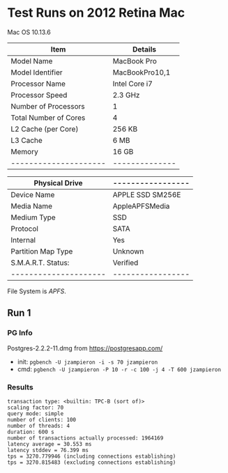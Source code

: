 # Test Runs on 2012 Retina Mac #

Mac OS 10.13.6

| Item                  | Details        |
| --------------------- | -------------- |
| Model Name            | MacBook Pro    |
| Model Identifier      | MacBookPro10,1 |
| Processor Name        | Intel Core i7  |
| Processor Speed       | 2.3 GHz        |
| Number of Processors  | 1              |
| Total Number of Cores | 4              |
| L2 Cache (per Core)   | 256 KB         |
| L3 Cache              | 6 MB           |
| Memory                | 16 GB          |
| --------------------- | -------------- |

| Physical Drive        | ----------------- |
| --------------------- | ----------------- |
| Device Name           | APPLE SSD SM256E  |
| Media Name            | AppleAPFSMedia    |
| Medium Type           | SSD               |
| Protocol              | SATA              |
| Internal              | Yes               |
| Partition Map Type    | Unknown           |
| S.M.A.R.T. Status:    | Verified          |
| --------------------- | ----------------- |

File System is *APFS*.

## Run 1 ##

### PG Info ###

Postgres-2.2.2-11.dmg from https://postgresapp.com/

- init: `pgbench -U jzampieron -i -s 70 jzampieron`
- cmd: `pgbench -U jzampieron -P 10 -r -c 100 -j 4 -T 600 jzampieron`

### Results ###

```
transaction type: <builtin: TPC-B (sort of)>
scaling factor: 70
query mode: simple
number of clients: 100
number of threads: 4
duration: 600 s
number of transactions actually processed: 1964169
latency average = 30.553 ms
latency stddev = 76.399 ms
tps = 3270.779946 (including connections establishing)
tps = 3270.815483 (excluding connections establishing)
```